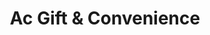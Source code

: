 ---
title: "Ac Gift & Convenience"
url: /atlantic-city/ac-gift-und-convenience/
shop: Lebensmittel
---